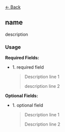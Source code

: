 [<- Back](./index.md)

## name

description

### Usage

**Required Fields:**

-   1\. required field
    > Description line 1
    >
    > description line 2

**Optional Fields:**

-   1\. optional field
    > Description line 1
    >
    > Description line 2
